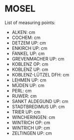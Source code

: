 # MOSEL

List of measuring points:

* ALKEN: <Value topic="rivers/pegel-online/MOSEL/ALKEN/measurementValue"/> cm
* COCHEM: <Value topic="rivers/pegel-online/MOSEL/COCHEM/measurementValue"/> cm
* DETZEM UP: <Value topic="rivers/pegel-online/MOSEL/Detzem_UP/measurementValue"/> cm
* ENKIRCH UP: <Value topic="rivers/pegel-online/MOSEL/ENKIRCH_UP/measurementValue"/> cm
* FANKEL UP: <Value topic="rivers/pegel-online/MOSEL/FANKEL_UP/measurementValue"/> cm
* GREVENMACHER UP: <Value topic="rivers/pegel-online/MOSEL/GREVENMACHER_UP/measurementValue"/> cm
* KOBLENZ OP: <Value topic="rivers/pegel-online/MOSEL/KOBLENZ_OP/measurementValue"/> cm
* KOBLENZ UP: <Value topic="rivers/pegel-online/MOSEL/KOBLENZ_UP/measurementValue"/> cm
* KOBLENZ-LÜTZEL DFH: <Value topic="rivers/pegel-online/MOSEL/Koblenz-Lützel_DFH/measurementValue"/> cm
* LEHMEN UP: <Value topic="rivers/pegel-online/MOSEL/Lehmen_UP/measurementValue"/> cm
* MÜDEN UP: <Value topic="rivers/pegel-online/MOSEL/MÜDEN_UP/measurementValue"/> cm
* PERL: <Value topic="rivers/pegel-online/MOSEL/PERL/measurementValue"/> cm
* RUWER: <Value topic="rivers/pegel-online/MOSEL/RUWER/measurementValue"/> cm
* SANKT ALDEGUND UP: <Value topic="rivers/pegel-online/MOSEL/SANKT_ALDEGUND_UP/measurementValue"/> cm
* STADTBREDIMUS UP: <Value topic="rivers/pegel-online/MOSEL/STADTBREDIMUS_UP/measurementValue"/> cm
* TRIER UP: <Value topic="rivers/pegel-online/MOSEL/TRIER_UP/measurementValue"/> cm
* WINCHERINGEN: <Value topic="rivers/pegel-online/MOSEL/WINCHERINGEN/measurementValue"/> cm
* WINTRICH OP: <Value topic="rivers/pegel-online/MOSEL/Wintrich_OP/measurementValue"/> cm
* WINTRICH UP: <Value topic="rivers/pegel-online/MOSEL/Wintrich_UP/measurementValue"/> cm
* ZELTINGEN UP: <Value topic="rivers/pegel-online/MOSEL/ZELTINGEN_UP/measurementValue"/> cm
